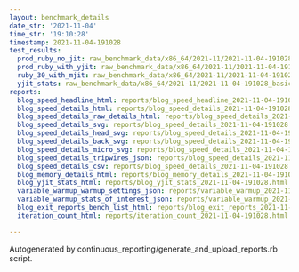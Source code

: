 ```yaml
---
layout: benchmark_details
date_str: '2021-11-04'
time_str: '19:10:28'
timestamp: 2021-11-04-191028
test_results:
  prod_ruby_no_jit: raw_benchmark_data/x86_64/2021-11/2021-11-04-191028_basic_benchmark_prod_ruby_no_jit.json
  prod_ruby_with_yjit: raw_benchmark_data/x86_64/2021-11/2021-11-04-191028_basic_benchmark_prod_ruby_with_yjit.json
  ruby_30_with_mjit: raw_benchmark_data/x86_64/2021-11/2021-11-04-191028_basic_benchmark_ruby_30_with_mjit.json
  yjit_stats: raw_benchmark_data/x86_64/2021-11/2021-11-04-191028_basic_benchmark_yjit_stats.json
reports:
  blog_speed_headline_html: reports/blog_speed_headline_2021-11-04-191028.html
  blog_speed_details_html: reports/blog_speed_details_2021-11-04-191028.html
  blog_speed_details_raw_details_html: reports/blog_speed_details_2021-11-04-191028.raw_details.html
  blog_speed_details_svg: reports/blog_speed_details_2021-11-04-191028.svg
  blog_speed_details_head_svg: reports/blog_speed_details_2021-11-04-191028.head.svg
  blog_speed_details_back_svg: reports/blog_speed_details_2021-11-04-191028.back.svg
  blog_speed_details_micro_svg: reports/blog_speed_details_2021-11-04-191028.micro.svg
  blog_speed_details_tripwires_json: reports/blog_speed_details_2021-11-04-191028.tripwires.json
  blog_speed_details_csv: reports/blog_speed_details_2021-11-04-191028.csv
  blog_memory_details_html: reports/blog_memory_details_2021-11-04-191028.html
  blog_yjit_stats_html: reports/blog_yjit_stats_2021-11-04-191028.html
  variable_warmup_warmup_settings_json: reports/variable_warmup_2021-11-04-191028.warmup_settings.json
  variable_warmup_stats_of_interest_json: reports/variable_warmup_2021-11-04-191028.stats_of_interest.json
  blog_exit_reports_bench_list_html: reports/blog_exit_reports_2021-11-04-191028.bench_list.html
  iteration_count_html: reports/iteration_count_2021-11-04-191028.html

---
```

Autogenerated by continuous_reporting/generate_and_upload_reports.rb script.
